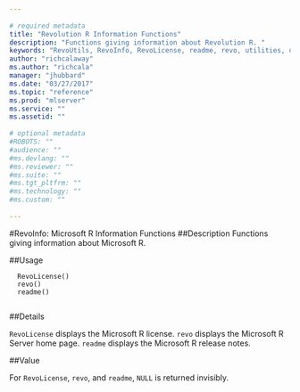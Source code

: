 ```yaml
--- 
 
# required metadata 
title: "Revolution R Information Functions" 
description: "Functions giving information about Revolution R. " 
keywords: "RevoUtils, RevoInfo, RevoLicense, readme, revo, utilities, documentation" 
author: "richcalaway"
ms.author: "richcala" 
manager: "jhubbard" 
ms.date: "03/27/2017" 
ms.topic: "reference" 
ms.prod: "mlserver" 
ms.service: "" 
ms.assetid: "" 
 
# optional metadata 
#ROBOTS: "" 
#audience: "" 
#ms.devlang: "" 
#ms.reviewer: "" 
#ms.suite: "" 
#ms.tgt_pltfrm: "" 
#ms.technology: "" 
#ms.custom: "" 
 
--- 
```

 
 
 
 
 
 
 #RevoInfo: Microsoft R Information Functions 
 ##Description
 Functions giving information about Microsoft R.
 
 
 ##Usage

```   
  RevoLicense()
  revo()
  readme()
 
```
 
 
 
 ##Details
 
`RevoLicense` displays the Microsoft R license. `revo` displays the Microsoft R Server home page. `readme` displays the Microsoft R release notes.
 
 
 ##Value
 
For `RevoLicense`, `revo`,
and `readme`, `NULL` is returned invisibly.
 
 
 
 
 
